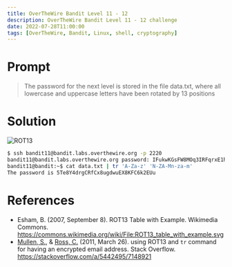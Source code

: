 ```yaml
---
title: OverTheWire Bandit Level 11 - 12
description: OverTheWire Bandit Level 11 - 12 challenge
date: 2022-07-28T11:00:00
tags: [OverTheWire, Bandit, Linux, shell, cryptography]
---
```

# Prompt
> The password for the next level is stored in the file data.txt, where all lowercase and uppercase letters have been rotated by 13 positions

# Solution
![ROT13](https://upload.wikimedia.org/wikipedia/commons/thumb/3/33/ROT13_table_with_example.svg/475px-ROT13_table_with_example.svg.png?20070909030930)


```sh
$ ssh bandit11@bandit.labs.overthewire.org -p 2220
bandit11@bandit.labs.overthewire.org password: IFukwKGsFW8MOq3IRFqrxE1hxTNEbUPR
bandit11@bandit:~$ cat data.txt | tr 'A-Za-z' 'N-ZA-Mn-za-m'
The password is 5Te8Y4drgCRfCx8ugdwuEX8KFC6k2EUu
```

# References
* Esham, B. (2007, September 8). ROT13 Table with Example. Wikimedia Commons. <https://commons.wikimedia.org/wiki/File:ROT13_table_with_example.svg>
* [Mullen, S.](https://stackoverflow.com/users/154573/samullen), & [Ross, C.](https://stackoverflow.com/users/9388567/charlie-ross) (2011, March 26). using ROT13 and `tr` command for having an encrypted email address. Stack Overflow. <https://stackoverflow.com/a/5442495/7148921>